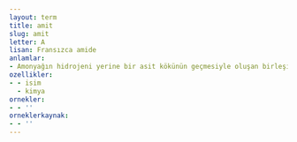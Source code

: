```yaml
---
layout: term
title: amit
slug: amit
letter: A
lisan: Fransızca amide
anlamlar:
- Amonyağın hidrojeni yerine bir asit kökünün geçmesiyle oluşan birleşiklerin sınıf adı
ozellikler:
- - isim
  - kimya
ornekler:
- - ''
orneklerkaynak:
- - ''
---
```

